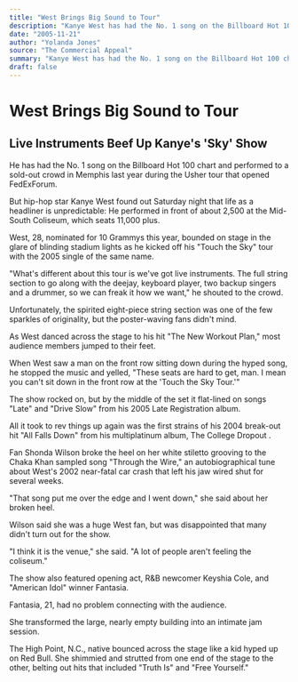 ```yaml
---
title: "West Brings Big Sound to Tour"
description: "Kanye West has had the No. 1 song on the Billboard Hot 100 chart and performed to a sold-out crowd in Memphis last year during the Usher tour that opened FedExForum. West, 28, nominated for 10 Grammys..."
date: "2005-11-21"
author: "Yolanda Jones"
source: "The Commercial Appeal"
summary: "Kanye West has had the No. 1 song on the Billboard Hot 100 chart and performed to a sold-out crowd in Memphis last year during the Usher tour that opened FedExForum. West, 28, nominated for 10 Grammys this year, bounded on stage in the glare of blinding stadium lights as he kicked off his \"Touch the Sky\" tour."
draft: false
---
```


# West Brings Big Sound to Tour

## Live Instruments Beef Up Kanye's 'Sky' Show

He has had the No. 1 song on the Billboard Hot 100 chart and performed to a sold-out crowd in Memphis last year during the Usher tour that opened FedExForum.

But hip-hop star Kanye West found out Saturday night that life as a headliner is unpredictable: He performed in front of about 2,500 at the Mid-South Coliseum, which seats 11,000 plus.

West, 28, nominated for 10 Grammys this year, bounded on stage in the glare of blinding stadium lights as he kicked off his "Touch the Sky" tour with the 2005 single of the same name.

"What's different about this tour is we've got live instruments. The full string section to go along with the deejay, keyboard player, two backup singers and a drummer, so we can freak it how we want," he shouted to the crowd.

Unfortunately, the spirited eight-piece string section was one of the few sparkles of originality, but the poster-waving fans didn't mind.

As West danced across the stage to his hit "The New Workout Plan," most audience members jumped to their feet.

When West saw a man on the front row sitting down during the hyped song, he stopped the music and yelled, "These seats are hard to get, man. I mean you can't sit down in the front row at the 'Touch the Sky Tour.'"

The show rocked on, but by the middle of the set it flat-lined on songs "Late" and "Drive Slow" from his 2005 Late Registration album.

All it took to rev things up again was the first strains of his 2004 break-out hit "All Falls Down" from his multiplatinum album, The College Dropout .

Fan Shonda Wilson broke the heel on her white stiletto grooving to the Chaka Khan sampled song "Through the Wire," an autobiographical tune about West's 2002 near-fatal car crash that left his jaw wired shut for several weeks.

"That song put me over the edge and I went down," she said about her broken heel.

Wilson said she was a huge West fan, but was disappointed that many didn't turn out for the show.

"I think it is the venue," she said. "A lot of people aren't feeling the coliseum."

The show also featured opening act, R&B newcomer Keyshia Cole, and "American Idol" winner Fantasia.

Fantasia, 21, had no problem connecting with the audience.

She transformed the large, nearly empty building into an intimate jam session.

The High Point, N.C., native bounced across the stage like a kid hyped up on Red Bull. She shimmied and strutted from one end of the stage to the other, belting out hits that included "Truth Is" and "Free Yourself."
